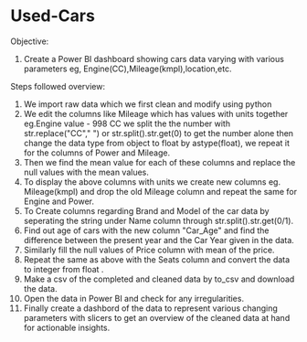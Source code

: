 # Used-Cars
Objective: 
1. Create a Power BI dashboard showing cars data varying with various parameters eg, Engine(CC),Mileage(kmpl),location,etc.

Steps followed overview:
1. We import raw data which we first clean and modify using python
2. We edit the columns like Mileage which has values with units together eg.Engine value - 998 CC we split the the number with str.replace("CC"," ") or str.split().str.get(0) to get the number alone then change the data type from object to float by astype(float),
   we repeat it for the columns of Power and Mileage.
3. Then we find the mean value for each of these columns and replace the null values with the mean values.
4. To display the above columns with units we create new columns eg. Mileage(kmpl) and drop the old Mileage column and repeat the same for Engine and Power.
5. To Create columns regarding Brand and Model of the car data by seperating the string under Name column through str.split().str.get(0/1).
6. Find out age of cars with the new column "Car_Age" and find the difference between the present year and the Car Year given in the data.
7. Similarly fill the null values of Price column with mean of the price.
8. Repeat the same as above with the Seats column and convert the data to integer from float .
9. Make a csv of the completed and cleaned data by to_csv and download the data.
10. Open the data in Power BI and check for any irregularities.
11. Finally create a dashbord of the data to represent various changing parameters with slicers to get an overview of the cleaned data at hand for actionable insights.
